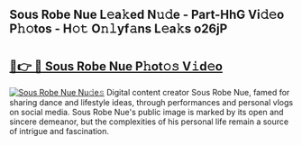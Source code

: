 ## Sous Robe Nue L𝚎a𝚔ed N𝚞𝚍e - Part-HhG Vi𝚍𝚎o P𝚑𝚘tos - H𝚘𝚝 O𝚗𝚕yf𝚊ns L𝚎a𝚔s o26jP

# <h2><a href="http://kff7f7n.oniu.top/?m=Sous+Robe+Nue">🔗👉 🔴 Sous Robe Nue P𝚑ot𝚘𝚜 V𝚒d𝚎o</a></h2>

[![Sous Robe Nue Nu𝚍e𝚜](https://i.imgur.com/0qMVB7G.gif)](http://kff7f7n.oniu.top/?m=Sous+Robe+Nue)
Digital content creator Sous Robe Nue, famed for sharing dance and lifestyle ideas, through performances and personal vlogs on social media. Sous Robe Nue's public image is marked by its open and sincere demeanor, but the complexities of his personal life remain a source of intrigue and fascination.  
